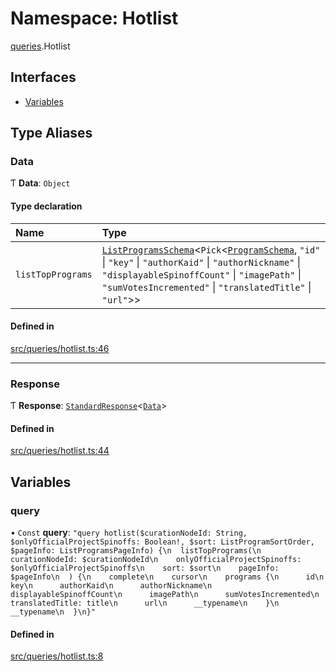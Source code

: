 # Namespace: Hotlist

[queries](api/modules/queries.md).Hotlist

## Interfaces

- [Variables](api/interfaces/queries.Hotlist.Variables.md)

## Type Aliases

### Data

Ƭ **Data**: `Object`

#### Type declaration

| Name | Type |
| :------ | :------ |
| `listTopPrograms` | [`ListProgramsSchema`](api/interfaces/ListProgramsSchema.md)\<`Pick`\<[`ProgramSchema`](api/interfaces/ProgramSchema.md), ``"id"`` \| ``"key"`` \| ``"authorKaid"`` \| ``"authorNickname"`` \| ``"displayableSpinoffCount"`` \| ``"imagePath"`` \| ``"sumVotesIncremented"`` \| ``"translatedTitle"`` \| ``"url"``\>\> |

#### Defined in

[src/queries/hotlist.ts:46](https://github.com/bhavjitChauhan/khan-api/blob/649b2610/src/queries/hotlist.ts#L46)

___

### Response

Ƭ **Response**: [`StandardResponse`](api/README.md#standardresponse)\<[`Data`](api/modules/queries.Hotlist.md#data)\>

#### Defined in

[src/queries/hotlist.ts:44](https://github.com/bhavjitChauhan/khan-api/blob/649b2610/src/queries/hotlist.ts#L44)

## Variables

### query

• `Const` **query**: ``"query hotlist($curationNodeId: String, $onlyOfficialProjectSpinoffs: Boolean!, $sort: ListProgramSortOrder, $pageInfo: ListProgramsPageInfo) {\n  listTopPrograms(\n    curationNodeId: $curationNodeId\n    onlyOfficialProjectSpinoffs: $onlyOfficialProjectSpinoffs\n    sort: $sort\n    pageInfo: $pageInfo\n  ) {\n    complete\n    cursor\n    programs {\n      id\n      key\n      authorKaid\n      authorNickname\n      displayableSpinoffCount\n      imagePath\n      sumVotesIncremented\n      translatedTitle: title\n      url\n      __typename\n    }\n    __typename\n  }\n}"``

#### Defined in

[src/queries/hotlist.ts:8](https://github.com/bhavjitChauhan/khan-api/blob/649b2610/src/queries/hotlist.ts#L8)
